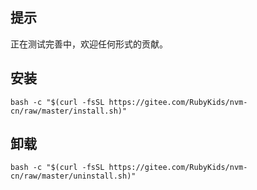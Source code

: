 ## 提示

正在测试完善中，欢迎任何形式的贡献。

## 安装

` bash -c "$(curl -fsSL https://gitee.com/RubyKids/nvm-cn/raw/master/install.sh)" `

## 卸载
` bash -c "$(curl -fsSL https://gitee.com/RubyKids/nvm-cn/raw/master/uninstall.sh)" `
